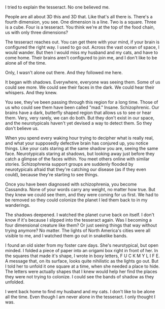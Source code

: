 I tried to explain the tesseract. No one believed me. 

People are all about 3D this and 3D that. Like that's all there is. There's a fourth dimension, you see. One dimension is a line. Two is a square. Three is a cube. Four is a tesseract. You think we're at the top of the food chain, us with only three dimensions?

The tesseract reaches out. You can get there with your mind, if your brain is configured the right way. I used to go out. Across the vast ocean of space, I would wander. But then I would miss my husband and my cats, and have to come home. Their brains aren't configured to join me, and I don't like to be alone all of the time.

Only, I wasn't alone out there. And they followed me here.

It began with shadows. Everywhere, everyone was seeing them. Some of us could see more. We could see their faces in the dark. We could hear their whispers. And they knew. 

You see, they've been passing through this region for a long time. Those of us who could see them have been called "mad." Insane. Schizophrenic. Our brains have a dark, butterfly shaped region that allows us to see or hear them. Very, very rarely, we can do both. But they don't exist in our space, and the neurotypicals haven't yet devised a way to detect them. So they don't believe us. 

When you spend every waking hour trying to decipher what is really real, and what your supposedly defective brain has conjured up, you notice things. Like your cats staring at the same shadow you are, seeing the same face. Neurotypicals staring at shadows, but looking away just before they catch a glimpse of the faces within. You meet others online with similar stories. Schizophrenia support groups are suddenly flooded by neurotypicals afraid that they're catching our disease (as if they even could), because they're starting to see things.

Once you have been diagnosed with schizophrenia, you become Cassandra. None of your words carry any weight, no matter how true. But they knew we could see them, and they were coming for us first. We had to be removed so they could colonize the planet I led them back to in my wanderings. 

The shadows deepened. I watched the planet curve back on itself. I don't know if it's because I slipped into the tesseract again. Was I becoming a four dimensional creature like them? Or just seeing things that way without trying anymore? No matter. The lights of North America's cities were all visible to me, and I watched them go out in snakelike bands. 

I found an old sister from my foster care days. She's neurotypical, but open minded. I folded a piece of paper into an origami box right in front of her. In the squares that made it's shape, I wrote in boxy letters, F U C K M Y L I F E. A message that, on its surface, looks quite nihilistic as the lights go out. But I told her to unfold it one square at a time, when she needed a place to hide. The letters were actually shapes that I knew would help her find the places they were not trying to colonize. I could see the bands of shadow as they unfolded. 

I went back home to find my husband and my cats. I don't like to be alone all the time. Even though I am never alone in the tesseract. I only thought I was.